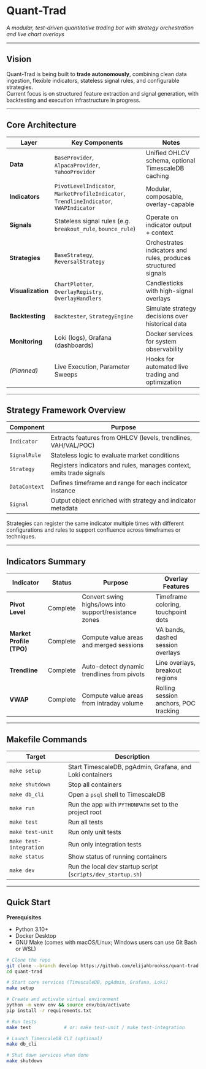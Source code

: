# Quant-Trad  
*A modular, test-driven quantitative trading bot with strategy orchestration and live chart overlays*

---

## Vision

Quant-Trad is being built to **trade autonomously**, combining clean data ingestion, flexible indicators, stateless signal rules, and configurable strategies.  
Current focus is on structured feature extraction and signal generation, with backtesting and execution infrastructure in progress.

---

## Core Architecture

| Layer           | Key Components | Notes |
|----------------|----------------|-------|
| **Data**        | `BaseProvider`, `AlpacaProvider`, `YahooProvider` | Unified OHLCV schema, optional TimescaleDB caching |
| **Indicators**  | `PivotLevelIndicator`, `MarketProfileIndicator`, `TrendlineIndicator`, `VWAPIndicator` | Modular, composable, overlay-capable |
| **Signals**     | Stateless signal rules (e.g. `breakout_rule`, `bounce_rule`) | Operate on indicator output + context |
| **Strategies**  | `BaseStrategy`, `ReversalStrategy` | Orchestrates indicators and rules, produces structured signals |
| **Visualization** | `ChartPlotter`, `OverlayRegistry`, `OverlayHandlers` | Candlesticks with high-signal overlays |
| **Backtesting** | `Backtester`, `StrategyEngine` | Simulate strategy decisions over historical data |
| **Monitoring**  | Loki (logs), Grafana (dashboards) | Docker services for system observability |
| *(Planned)*     | Live Execution, Parameter Sweeps | Hooks for automated live trading and optimization |

---

## Strategy Framework Overview

| Component | Purpose |
|----------|---------|
| `Indicator` | Extracts features from OHLCV (levels, trendlines, VAH/VAL/POC) |
| `SignalRule` | Stateless logic to evaluate market conditions |
| `Strategy` | Registers indicators and rules, manages context, emits trade signals |
| `DataContext` | Defines timeframe and range for each indicator instance |
| `Signal` | Output object enriched with strategy and indicator metadata |

Strategies can register the same indicator multiple times with different configurations and rules to support confluence across timeframes or techniques.

---

## Indicators Summary

| Indicator | Status | Purpose | Overlay Features |
|-----------|--------|---------|------------------|
| **Pivot Level** | Complete | Convert swing highs/lows into support/resistance zones | Timeframe coloring, touchpoint dots |
| **Market Profile (TPO)** | Complete | Compute value areas and merged sessions | VA bands, dashed session overlays |
| **Trendline** | Complete | Auto-detect dynamic trendlines from pivots | Line overlays, breakout regions |
| **VWAP** | Complete | Compute value areas from intraday volume | Rolling session anchors, POC tracking |

---

## Makefile Commands

| Target            | Description |
|-------------------|-------------|
| `make setup`      | Start TimescaleDB, pgAdmin, Grafana, and Loki containers |
| `make shutdown`   | Stop all containers |
| `make db_cli`     | Open a `psql` shell to TimescaleDB |
| `make run`        | Run the app with `PYTHONPATH` set to the project root |
| `make test`       | Run all tests |
| `make test-unit`  | Run only unit tests |
| `make test-integration` | Run only integration tests |
| `make status`     | Show status of running containers |
| `make dev`        | Run the local dev startup script (`scripts/dev_startup.sh`) |

---

## Quick Start

**Prerequisites**
- Python 3.10+
- Docker Desktop
- GNU Make (comes with macOS/Linux; Windows users can use Git Bash or WSL)

```bash
# Clone the repo
git clone --branch develop https://github.com/elijahbrookss/quant-trad.git
cd quant-trad

# Start core services (TimescaleDB, pgAdmin, Grafana, Loki)
make setup 

# Create and activate virtual environment
python -m venv env && source env/bin/activate
pip install -r requirements.txt

# Run tests
make test            # or: make test-unit / make test-integration

# Launch TimescaleDB CLI (optional)
make db_cli

# Shut down services when done
make shutdown
